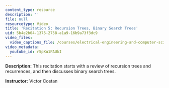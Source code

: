 ```yaml
---
content_type: resource
description: ''
file: null
resourcetype: Video
title: 'Recitation 5: Recursion Trees, Binary Search Trees'
uid: 5b4e2b04-1375-2758-a1a9-16b9a73f3dc9
video_files:
  video_captions_file: /courses/electrical-engineering-and-computer-science/6-006-introduction-to-algorithms-fall-2011/recitation-videos/recitation-5-recursion-trees-binary-search-trees/r5pXu1PAUkI.vtt
video_metadata:
  youtube_id: r5pXu1PAUkI
---
```


**Description:** This recitation starts with a review of recursion trees and recurrences, and then discusses binary search trees.

**Instructor:** Victor Costan